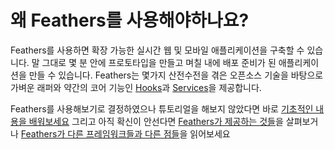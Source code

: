 # 왜 Feathers를 사용해야하나요?

Feathers를 사용하면 확장 가능한 실시간 웹 및 모바일 애플리케이션을 구축할 수 있습니다. 말 그대로 몇 분 안에 프로토타입을 만들고 며칠 내에 배포 준비가 된 애플리케이션을 만들 수 있습니다. Feathers는 몇가지 산전수전을 겪은 오픈소스 기술을 바탕으로 가벼운 래퍼와 약간의 코어 기능인 [Hooks](../../api/hooks.md)과 [Services](../../api/services.md)을 제공합니다.

Feathers를 사용해보기로 결정하였으나 튜토리얼을 해보지 않았다면 바로 [기초적인 내용을 배워보세요](../step-by-step/readme.md) 그리고 아직 확신이 안선다면 [Feathers가 제공하는 것들](./features.md)을 살펴보거나 [Feathers가 다른 프레임워크들과 다른 점들](./vs.md)을 읽어보세요
